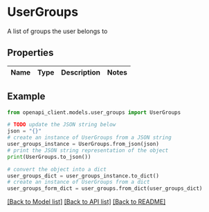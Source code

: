 # UserGroups

A list of groups the user belongs to

## Properties

Name | Type | Description | Notes
------------ | ------------- | ------------- | -------------

## Example

```python
from openapi_client.models.user_groups import UserGroups

# TODO update the JSON string below
json = "{}"
# create an instance of UserGroups from a JSON string
user_groups_instance = UserGroups.from_json(json)
# print the JSON string representation of the object
print(UserGroups.to_json())

# convert the object into a dict
user_groups_dict = user_groups_instance.to_dict()
# create an instance of UserGroups from a dict
user_groups_form_dict = user_groups.from_dict(user_groups_dict)
```
[[Back to Model list]](../README.md#documentation-for-models) [[Back to API list]](../README.md#documentation-for-api-endpoints) [[Back to README]](../README.md)


